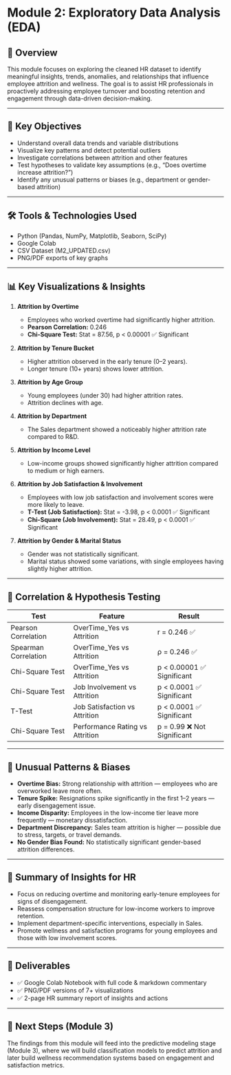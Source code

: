 # Module 2: Exploratory Data Analysis (EDA)

## 📌 Overview

This module focuses on exploring the cleaned HR dataset to identify meaningful insights, trends, anomalies, and relationships that influence employee attrition and wellness. The goal is to assist HR professionals in proactively addressing employee turnover and boosting retention and engagement through data-driven decision-making.

---

## 🎯 Key Objectives

- Understand overall data trends and variable distributions
- Visualize key patterns and detect potential outliers
- Investigate correlations between attrition and other features
- Test hypotheses to validate key assumptions (e.g., “Does overtime increase attrition?”)
- Identify any unusual patterns or biases (e.g., department or gender-based attrition)

---

## 🛠️ Tools & Technologies Used

- Python (Pandas, NumPy, Matplotlib, Seaborn, SciPy)
- Google Colab
- CSV Dataset (M2_UPDATED.csv)
- PNG/PDF exports of key graphs

---

## 📊 Key Visualizations & Insights

1. **Attrition by Overtime**  
   - Employees who worked overtime had significantly higher attrition.
   - **Pearson Correlation:** 0.246  
   - **Chi-Square Test:** Stat = 87.56, p < 0.00001 ✅ Significant

2. **Attrition by Tenure Bucket**  
   - Higher attrition observed in the early tenure (0–2 years).
   - Longer tenure (10+ years) shows lower attrition.

3. **Attrition by Age Group**  
   - Young employees (under 30) had higher attrition rates.
   - Attrition declines with age.

4. **Attrition by Department**  
   - The Sales department showed a noticeably higher attrition rate compared to R&D.

5. **Attrition by Income Level**  
   - Low-income groups showed significantly higher attrition compared to medium or high earners.

6. **Attrition by Job Satisfaction & Involvement**  
   - Employees with low job satisfaction and involvement scores were more likely to leave.
   - **T-Test (Job Satisfaction):** Stat = -3.98, p < 0.0001 ✅ Significant  
   - **Chi-Square (Job Involvement):** Stat = 28.49, p < 0.0001 ✅ Significant

7. **Attrition by Gender & Marital Status**  
   - Gender was not statistically significant.
   - Marital status showed some variations, with single employees having slightly higher attrition.

---

## 📐 Correlation & Hypothesis Testing

| Test | Feature | Result |
|------|---------|--------|
| Pearson Correlation | OverTime_Yes vs Attrition | r = 0.246 ✅ |
| Spearman Correlation | OverTime_Yes vs Attrition | ρ = 0.246 ✅ |
| Chi-Square Test | OverTime_Yes vs Attrition | p < 0.00001 ✅ Significant |
| Chi-Square Test | Job Involvement vs Attrition | p < 0.0001 ✅ Significant |
| T-Test | Job Satisfaction vs Attrition | p < 0.0001 ✅ Significant |
| Chi-Square Test | Performance Rating vs Attrition | p = 0.99 ❌ Not Significant |

---

## 🚩 Unusual Patterns & Biases

- **Overtime Bias:** Strong relationship with attrition — employees who are overworked leave more often.
- **Tenure Spike:** Resignations spike significantly in the first 1–2 years — early disengagement issue.
- **Income Disparity:** Employees in the low-income tier leave more frequently — monetary dissatisfaction.
- **Department Discrepancy:** Sales team attrition is higher — possible due to stress, targets, or travel demands.
- **No Gender Bias Found:** No statistically significant gender-based attrition differences.

---

## 📝 Summary of Insights for HR

- Focus on reducing overtime and monitoring early-tenure employees for signs of disengagement.
- Reassess compensation structure for low-income workers to improve retention.
- Implement department-specific interventions, especially in Sales.
- Promote wellness and satisfaction programs for young employees and those with low involvement scores.

---

## 📂 Deliverables

- ✅ Google Colab Notebook with full code & markdown commentary
- ✅ PNG/PDF versions of 7+ visualizations
- ✅ 2-page HR summary report of insights and actions

---

## 📌 Next Steps (Module 3)

The findings from this module will feed into the predictive modeling stage (Module 3), where we will build classification models to predict attrition and later build wellness recommendation systems based on engagement and satisfaction metrics.

